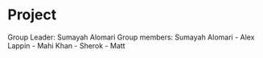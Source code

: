# Project
Group Leader: Sumayah Alomari
Group members: Sumayah Alomari - Alex Lappin - Mahi Khan - Sherok - Matt
